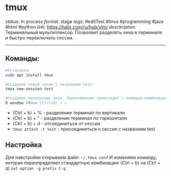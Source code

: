 # tmux
*status:* In process
*format:* stage
*tegs:* #editText #linux #programming #java #html #python
*link:* https://habr.com/ru/hub/vim/
*desckription:* Терминальный мультиплексор. Позволяет разделять окна в терминале и быстро переключать сессии.


---
## Команды:
```bash
#Установка:
sudo apt install tmux

#Создание новой сесии с названием test:
tmux new-session test 

#Создание нескольких окон. Переключение происходит с помощью комбинации (Ctrl+B) + 0(1)
0 wondow #Жмем (Ctrl+B) + c
```
- (Ctrl + b) + % - разделение терминал по вертикали
- (Ctrl + b) + " - разделение терминал по горизонтали
- (Ctrl + b) + d - отсоединиться от сессии
- `tmux attach -t test` - присоединиться к сессии с названием test.

## Настройка
Для навстройки открываем файл:
`~/.tmux.conf`
И изменяем команду, которая переопределяет стандартную комбинацию (Ctrl + b) на (Ctrl + q)
`set-option -g prefix C-q`